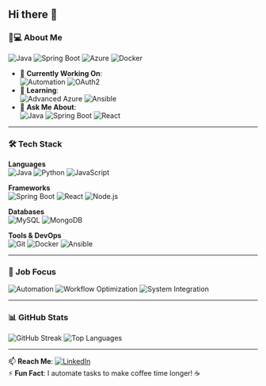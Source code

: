 ## Hi there 👋

<!--
**Srigopinath-A/Srigopinath-A** is a ✨ _special_ ✨ repository because its `README.md` (this file) appears on your GitHub profile.
-->

### 👨💻 About Me
![Java](https://img.shields.io/badge/-Java-ED8B00?style=flat-square&logo=openjdk&logoColor=white)
![Spring Boot](https://img.shields.io/badge/-Spring_Boot-6DB33F?style=flat-square&logo=spring&logoColor=white)
![Azure](https://img.shields.io/badge/-Azure-0078D4?style=flat-square&logo=microsoftazure&logoColor=white)
![Docker](https://img.shields.io/badge/-Docker-2496ED?style=flat-square&logo=docker&logoColor=white)

- 🔭 **Currently Working On**:  
  ![Automation](https://img.shields.io/badge/-Automation-FF6C37?style=flat-square) ![OAuth2](https://img.shields.io/badge/-OAuth2-EB5424?style=flat-square)
- 🌱 **Learning**:  
  ![Advanced Azure](https://img.shields.io/badge/-Azure-0078D4?style=flat-square&logo=microsoftazure&logoColor=white) ![Ansible](https://img.shields.io/badge/-Ansible-EE0000?style=flat-square&logo=ansible&logoColor=white)
- 💬 **Ask Me About**:  
  ![Java](https://img.shields.io/badge/-Java-ED8B00?style=flat-square) ![Spring Boot](https://img.shields.io/badge/-Spring_Boot-6DB33F?style=flat-square) ![React](https://img.shields.io/badge/-React-61DAFB?style=flat-square)

---

### 🛠️ Tech Stack
**Languages**  
![Java](https://img.shields.io/badge/-Java-ED8B00?style=flat-square&logo=openjdk&logoColor=white)
![Python](https://img.shields.io/badge/-Python-3776AB?style=flat-square&logo=python&logoColor=white)
![JavaScript](https://img.shields.io/badge/-JavaScript-F7DF1E?style=flat-square&logo=javascript&logoColor=black)

**Frameworks**  
![Spring Boot](https://img.shields.io/badge/-Spring_Boot-6DB33F?style=flat-square&logo=spring&logoColor=white)
![React](https://img.shields.io/badge/-React-61DAFB?style=flat-square&logo=react&logoColor=black)
![Node.js](https://img.shields.io/badge/-Node.js-339933?style=flat-square&logo=nodedotjs&logoColor=white)

**Databases**  
![MySQL](https://img.shields.io/badge/-MySQL-4479A1?style=flat-square&logo=mysql&logoColor=white)
![MongoDB](https://img.shields.io/badge/-MongoDB-47A248?style=flat-square&logo=mongodb&logoColor=white)

**Tools & DevOps**  
![Git](https://img.shields.io/badge/-Git-F05032?style=flat-square&logo=git&logoColor=white)
![Docker](https://img.shields.io/badge/-Docker-2496ED?style=flat-square&logo=docker&logoColor=white)
![Ansible](https://img.shields.io/badge/-Ansible-EE0000?style=flat-square&logo=ansible&logoColor=white)

---

### 🔄 Job Focus
![Automation](https://img.shields.io/badge/-Automation-FF6C37?style=flat-square)
![Workflow Optimization](https://img.shields.io/badge/-Workflow_Optimization-4A90E2?style=flat-square)
![System Integration](https://img.shields.io/badge/-System_Integration-7C4DFF?style=flat-square)

---

### 📊 GitHub Stats
![GitHub Streak](https://streak-stats.demolab.com/?user=YOUR_USERNAME&theme=dark&hide_border=true)
![Top Languages](https://github-readme-stats.vercel.app/api/top-langs/?username=YOUR_USERNAME&layout=compact&theme=dark)

---

📫 **Reach Me**: [![LinkedIn](https://img.shields.io/badge/-LinkedIn-0A66C2?style=flat-square&logo=linkedin)](https://linkedin.com/in/yourprofile)  
⚡ **Fun Fact**: I automate tasks to make coffee time longer! ☕
